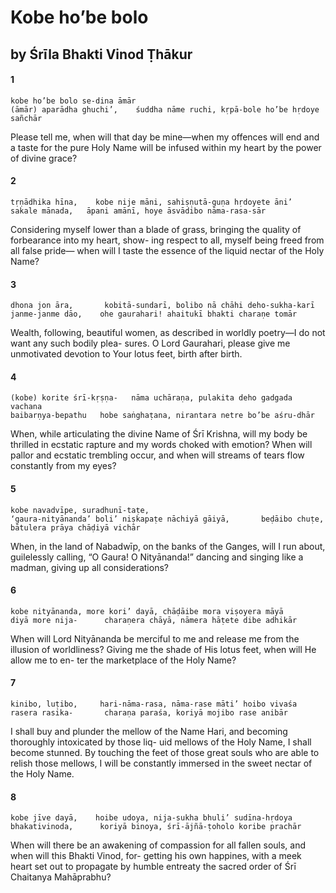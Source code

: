 # Kobe ho’be bolo

## by Śrīla Bhakti Vinod Ṭhākur

#### 1

    kobe ho’be bolo se-dina āmār
    (āmār) aparādha ghuchi’,    śuddha nāme ruchi, kṛpā-bole ho’be hṛdoye sañchār

Please tell me, when will that day be mine—when my offences will end and a taste for the pure Holy Name will be infused within my heart by the power of divine grace?

#### 2

    tṛṇādhika hīna,    kobe nije māni, sahiṣṇutā-guṇa hṛdoyete āni’
    sakale mānada,   āpani amānī, hoye āsvādibo nāma-rasa-sār

Considering myself lower than a blade of grass, bringing the quality of forbearance into my heart, show- ing respect to all, myself being freed from all false pride— when will I taste the essence of the liquid nectar of the Holy Name?

#### 3

    dhona jon āra,       kobitā-sundarī, bolibo nā chāhi deho-sukha-karī
    janme-janme dāo,    ohe gaurahari! ahaitukī bhakti charaṇe tomār

Wealth, following, beautiful women, as described in worldly poetry—I do not want any such bodily plea- sures. O Lord Gaurahari, please give me unmotivated devotion to Your lotus feet, birth after birth.

#### 4

    (kobe) korite śrī-kṛṣṇa-   nāma uchāraṇa, pulakita deho gadgada vachana
    baibarṇya-bepathu   hobe saṅghaṭana, nirantara netre bo’be aśru-dhār

When, while articulating the divine Name of Śrī Krishna, will my body be thrilled in ecstatic rapture and my words choked with emotion? When will pallor and ecstatic trembling occur, and when will streams of tears flow constantly from my eyes?

#### 5

    kobe navadvīpe, suradhunī-taṭe,
    ‘gaura-nityānanda’ boli’ niṣkapaṭe nāchiyā gāiyā,       beḍāibo chuṭe,
    bātulera prāya chāḍiyā vichār

When, in the land of Nabadwīp, on the banks of the Ganges, will I run about, guilelessly calling, “O Gaura! O Nityānanda!” dancing and singing like a madman, giving up all considerations?

#### 6

    kobe nityānanda, more kori’ dayā, chāḍāibe mora viṣoyera māyā
    diyā more nija-      charaṇera chāyā, nāmera hāṭete dibe adhikār

When will Lord Nityānanda be merciful to me and release me from the illusion of worldliness? Giving me the shade of His lotus feet, when will He allow me to en- ter the marketplace of the Holy Name?

#### 7

    kinibo, luṭibo,     hari-nāma-rasa, nāma-rase māti’ hoibo vivaśa
    rasera rasika-       charaṇa paraśa, koriyā mojibo rase anibār

I shall buy and plunder the mellow of the Name Hari, and becoming thoroughly intoxicated by those liq- uid mellows of the Holy Name, I shall become stunned. By touching the feet of those great souls who are able to relish those mellows, I will be constantly immersed in the sweet nectar of the Holy Name.

#### 8

    kobe jīve dayā,    hoibe udoya, nija-sukha bhuli’ sudīna-hṛdoya
    bhakativinoda,      koriyā binoya, śrī-ājñā-ṭoholo koribe prachār

When will there be an awakening of compassion for all fallen souls, and when will this Bhakti Vinod, for- getting his own happines, with a meek heart set out to propagate by humble entreaty the sacred order of Śrī Chaitanya Mahāprabhu?

